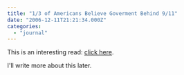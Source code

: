 ```yaml
---
title: "1/3 of Americans Believe Goverment Behind 9/11"
date: "2006-12-11T21:21:34.000Z"
categories: 
  - "journal"
---
```


This is an interesting read: [click here](http://www.cbsnews.com/stories/2006/12/08/opinion/main2242387.shtml).

I'll write more about this later.
